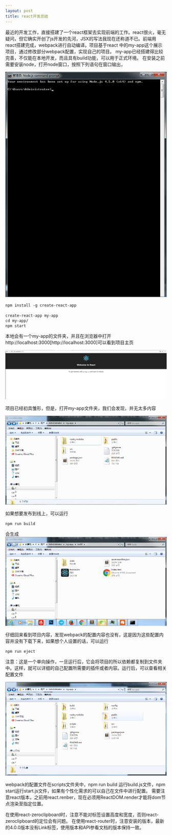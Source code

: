 ```yaml
---
layout: post
title: react开发总结
---
```


最近的开发工作，直接搭建了一个react框架去实现前端的工作。react很火，毫无疑问，但它确实开创了js开发的先河，JSX的写法我现在还称道不已。前端用react搭建完成，webpack进行自动编译。项目基于react 中的my-app这个展示项目，通过修改部分webpack配置，实现自己的项目。
my-app已经搭建得比较完善，不仅能在本地开发，而且具有build功能，可以用于正式环境。
在安装之前需要安装node，打开node窗口，按照下列语句在窗口输出，

![node](/img/node-window.jpg)

~~~
npm install -g create-react-app

create-react-app my-app
cd my-app/
npm start
~~~

本地会有一个my-app的文件夹，并且在浏览器中打开 http://localhost:3000[http://localhost:3000]可以看到项目主页

![home](/img/home.jpg)

项目已经初具雏形，但是，打开my-app文件夹，我们会发现，并无太多内容

![doc](/img/doc.jpg)

如果想要发布到线上，可以运行
~~~
npm run build
~~~
会生成
![build](/img/build.jpg)

仔细回来看到项目内容，发现webpack的配置内容也没有，这是因为这些配置内容并没有下载下来，如果想个人设置的话，可以运行

~~~
npm run eject
~~~
注意：这是一个单向操作，一旦运行后，它会将项目的所以依赖都复制到文件夹中。这样，就可以详细的自己配置所需要的插件或者内容。运行后，可以查看相关配置文件

![eject](/img/eject.jpg)

webpack的配置文件在scripts文件夹中，npm run build 运行build.js文件，npm start运行start.js文件，如果有个性化需求的可以自己在文件中进行配置。
需要注意react版本，之前用react.renber，现在必须用ReactDOM.render才能将dom节点渲染至指定位置。

在使用react-zeroclipboard时，注意不能对<body>标签设置高度和宽度，否则react-zeroclipboard的定位会有问题。
在使用react-router时，注意安装的版本，最新的4.0.0版本没有Link标签，使用版本和API参看文档的版本保持一致。